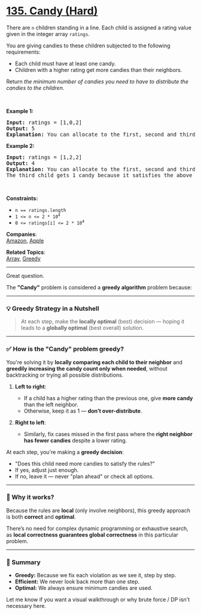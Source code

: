 # [135. Candy (Hard)](https://leetcode.com/problems/candy/)

<p>There are <code>n</code> children standing in a line. Each child is assigned a rating value given in the integer array <code>ratings</code>.</p>

<p>You are giving candies to these children subjected to the following requirements:</p>

<ul>
	<li>Each child must have at least one candy.</li>
	<li>Children with a higher rating get more candies than their neighbors.</li>
</ul>

<p>Return <em>the minimum number of candies you need to have to distribute the candies to the children</em>.</p>

<p>&nbsp;</p>
<p><strong>Example 1:</strong></p>

<pre><strong>Input:</strong> ratings = [1,0,2]
<strong>Output:</strong> 5
<strong>Explanation:</strong> You can allocate to the first, second and third child with 2, 1, 2 candies respectively.
</pre>

<p><strong>Example 2:</strong></p>

<pre><strong>Input:</strong> ratings = [1,2,2]
<strong>Output:</strong> 4
<strong>Explanation:</strong> You can allocate to the first, second and third child with 1, 2, 1 candies respectively.
The third child gets 1 candy because it satisfies the above two conditions.
</pre>

<p>&nbsp;</p>
<p><strong>Constraints:</strong></p>

<ul>
	<li><code>n == ratings.length</code></li>
	<li><code>1 &lt;= n &lt;= 2 * 10<sup>4</sup></code></li>
	<li><code>0 &lt;= ratings[i] &lt;= 2 * 10<sup>4</sup></code></li>
</ul>

**Companies**:  
[Amazon](https://leetcode.com/company/amazon), [Apple](https://leetcode.com/company/apple)

**Related Topics**:  
[Array](https://leetcode.com/tag/array/), [Greedy](https://leetcode.com/tag/greedy/)

---

Great question.

The **"Candy"** problem is considered a **greedy algorithm** problem because:

---

### 💡 **Greedy Strategy in a Nutshell**

> At each step, make the **locally optimal** (best) decision — hoping it leads to a **globally optimal** (best overall) solution.

---

### ✅ How is the "Candy" problem greedy?

You're solving it by **locally comparing each child to their neighbor** and **greedily increasing the candy count only when needed**, without backtracking or trying all possible distributions.

1. **Left to right**:

   - If a child has a higher rating than the previous one, give **more candy** than the left neighbor.
   - Otherwise, keep it as 1 — **don’t over-distribute**.

2. **Right to left**:

   - Similarly, fix cases missed in the first pass where the **right neighbor has fewer candies** despite a lower rating.

At each step, you're making a **greedy decision**:

- "Does this child need more candies to satisfy the rules?"
- If yes, adjust just enough.
- If no, leave it — never "plan ahead" or check all options.

---

### 🧠 Why it works?

Because the rules are **local** (only involve neighbors), this greedy approach is both **correct** and **optimal**.

There’s no need for complex dynamic programming or exhaustive search, as **local correctness guarantees global correctness** in this particular problem.

---

### 📌 Summary

- **Greedy:** Because we fix each violation as we see it, step by step.
- **Efficient:** We never look back more than one step.
- **Optimal:** We always ensure minimum candies are used.

Let me know if you want a visual walkthrough or why brute force / DP isn't necessary here.

